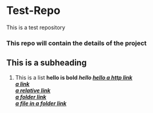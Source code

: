 # Test-Repo
This is a test repository


### This repo will contain the details of the project

## This is a subheading

1. This is a list <b>hello is bold <i>hello <u>hello
 [a http link](https://github.com/amalatique/Test-Repo/blob/main/DA%20Project%20Cars.pdf)\
 [a link](DA%20Project%20Cars.pdf)\
 [a relative link](README.md)\
 [a folder link](a%20folder)\
 [a file in a folder link](a%20folder/samplefile.txt)
 
